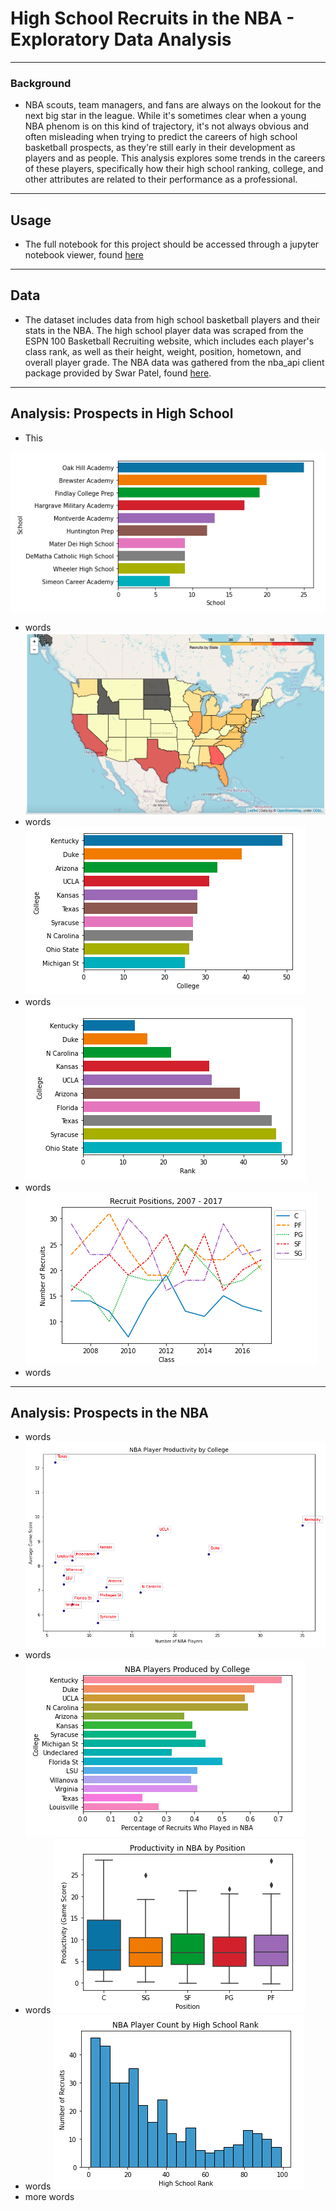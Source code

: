 # High School Recruits in the NBA - Exploratory Data Analysis
---
### Background
* NBA scouts, team managers, and fans are always on the lookout for the next big star in the league. While it's sometimes clear when a young NBA phenom is on this kind of trajectory, it's not always obvious and often misleading when trying to predict the careers of high school basketball prospects, as they're still early in their development as players and as people. This analysis explores some trends in the careers of these players, specifically how their high school ranking, college, and other attributes are related to their performance as a professional.
---
## Usage
* The full notebook for this project should be accessed through a jupyter notebook viewer, found [here](https://nbviewer.jupyter.org/github/j-s-russell/High-School-Recruits-in-NBA---EDA/blob/main/NBA_RECRUITS_PROJECT.ipynb)
---
## Data
* The dataset includes data from high school basketball players and their stats in the NBA. The high school player data was scraped from the ESPN 100 Basketball Recruiting website, which includes each player's class rank, as well as their height, weight, position, hometown, and overall player grade. The NBA data was gathered from the nba_api client package provided by Swar Patel, found [here](https://github.com/swar/nba_api). 
---
## Analysis: Prospects in High School
* This

![](/images/img1.png)
* words
![](/images/img2.png)
* words
![](/images/img3.png)
* words
![](/images/img4.png)
* words
![](/images/img5.png)
* words
---
## Analysis: Prospects in the NBA
* words
![](/images/img6.png)
* words
![](/images/img7.png)
* words
![](/images/img8.png)
* words
![](/images/img9.png)
* more words

